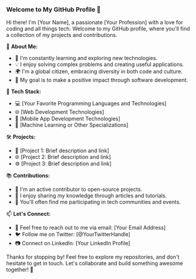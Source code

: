 ### Welcome to My GitHub Profile 👋

Hi there! I'm [Your Name], a passionate [Your Profession] with a love for coding and all things tech. Welcome to my GitHub profile, where you'll find a collection of my projects and contributions.

🌱 **About Me:**
- 🚀 I'm constantly learning and exploring new technologies.
- 💡 I enjoy solving complex problems and creating useful applications.
- 🌍 I'm a global citizen, embracing diversity in both code and culture.
- 🎯 My goal is to make a positive impact through software development.

🔧 **Tech Stack:**
- 💻 [Your Favorite Programming Languages and Technologies]
- 🌐 [Web Development Technologies]
- 📱 [Mobile App Development Technologies]
- 🧠 [Machine Learning or Other Specializations]

🛠️ **Projects:**
- 🚀 [Project 1: Brief description and link]
- 🌐 [Project 2: Brief description and link]
- ⚙️ [Project 3: Brief description and link]

📚 **Contributions:**
- 🌟 I'm an active contributor to open-source projects.
- 📝 I enjoy sharing my knowledge through articles and tutorials.
- 📢 You'll often find me participating in tech communities and events.

📫 **Let's Connect:**
- 📧 Feel free to reach out to me via email: [Your Email Address]
- 🐦 Follow me on Twitter: [@YourTwitterHandle]
- 📷 Connect on LinkedIn: [Your LinkedIn Profile]

Thanks for stopping by! Feel free to explore my repositories, and don't hesitate to get in touch. Let's collaborate and build something awesome together! 🚀
